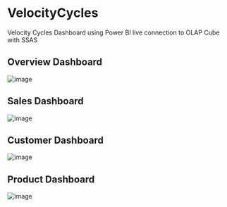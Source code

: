 # VelocityCycles
Velocity Cycles Dashboard using Power BI live connection to OLAP Cube with SSAS

## Overview Dashboard
![image](https://github.com/user-attachments/assets/712414f8-28e0-465a-84d8-50cce44b56e3)

## Sales Dashboard
![image](https://github.com/user-attachments/assets/39ad56d7-5e8b-4108-965b-08bd7b359408)

## Customer Dashboard
![image](https://github.com/user-attachments/assets/3e0dd641-aec4-4dcc-b954-9edc762ab665)

## Product Dashboard
![image](https://github.com/user-attachments/assets/2660910e-b6c9-4e71-b86e-d2b5d28e7cf9)
